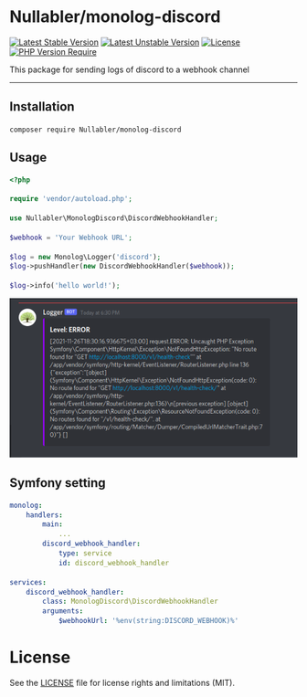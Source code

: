 # Nullabler/monolog-discord
[![Latest Stable Version](http://poser.pugx.org/unixoff/monolog-discord/v)](https://packagist.org/packages/unixoff/monolog-discord) 
[![Latest Unstable Version](http://poser.pugx.org/unixoff/monolog-discord/v/unstable)](https://packagist.org/packages/unixoff/monolog-discord) 
[![License](http://poser.pugx.org/unixoff/monolog-discord/license)](https://packagist.org/packages/unixoff/monolog-discord) 
[![PHP Version Require](http://poser.pugx.org/unixoff/monolog-discord/require/php)](https://packagist.org/packages/unixoff/monolog-discord)

This package for sending logs of discord to a webhook channel

-------------------------------------------------
## Installation
`composer require Nullabler/monolog-discord`

## Usage
```php
<?php

require 'vendor/autoload.php';

use Nullabler\MonologDiscord\DiscordWebhookHandler;

$webhook = 'Your Webhook URL';

$log = new Monolog\Logger('discord');
$log->pushHandler(new DiscordWebhookHandler($webhook));

$log->info('hello world!');
```

![Sample image](sample.png)

## Symfony setting
```yaml
monolog:
    handlers:
        main:
            ...
        discord_webhook_handler:
            type: service
            id: discord_webhook_handler

services:
    discord_webhook_handler:
        class: MonologDiscord\DiscordWebhookHandler
        arguments:
            $webhookUrl: '%env(string:DISCORD_WEBHOOK)%'
```

# License
See the [LICENSE](LICENSE.md) file for license rights and limitations (MIT).

